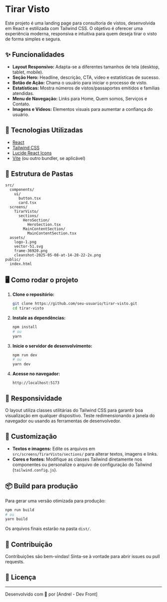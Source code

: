 # Tirar Visto

Este projeto é uma landing page para consultoria de vistos, desenvolvida em React e estilizada com Tailwind CSS. O objetivo é oferecer uma experiência moderna, responsiva e intuitiva para quem deseja tirar o visto de forma simples e segura.

## ✨ Funcionalidades

- **Layout Responsivo:** Adapta-se a diferentes tamanhos de tela (desktop, tablet, mobile).
- **Seção Hero:** Headline, descrição, CTA, vídeo e estatísticas de sucesso.
- **Botão de Ação:** Chama o usuário para iniciar o processo de visto.
- **Estatísticas:** Mostra números de vistos/passaportes emitidos e famílias atendidas.
- **Menu de Navegação:** Links para Home, Quem somos, Serviços e Contato.
- **Imagens e Vídeos:** Elementos visuais para aumentar a confiança do usuário.

## 🚀 Tecnologias Utilizadas

- [React](https://react.dev/)
- [Tailwind CSS](https://tailwindcss.com/)
- [Lucide React Icons](https://lucide.dev/)
- [Vite](https://vitejs.dev/) (ou outro bundler, se aplicável)

## 📁 Estrutura de Pastas

```
src/
  components/
    ui/
      button.tsx
      card.tsx
  screens/
    TirarVisto/
      sections/
        HeroSection/
          HeroSection.tsx
        MainContentSection/
          MainContentSection.tsx
  assets/
    logo-1.png
    vector-51.svg
    frame-36920.png
    cleanshot-2025-05-08-at-14-28-22-2x.png
public/
  index.html
```

## 🖥️ Como rodar o projeto

1. **Clone o repositório:**
   ```bash
   git clone https://github.com/seu-usuario/tirar-visto.git
   cd tirar-visto
   ```

2. **Instale as dependências:**
   ```bash
   npm install
   # ou
   yarn
   ```

3. **Inicie o servidor de desenvolvimento:**
   ```bash
   npm run dev
   # ou
   yarn dev
   ```

4. **Acesse no navegador:**
   ```
   http://localhost:5173
   ```

## 📱 Responsividade

O layout utiliza classes utilitárias do Tailwind CSS para garantir boa visualização em qualquer dispositivo. Teste redimensionando a janela do navegador ou usando as ferramentas de desenvolvedor.

## 📝 Customização

- **Textos e imagens:** Edite os arquivos em `src/screens/TirarVisto/sections/` para alterar textos, imagens e links.
- **Cores e fontes:** Modifique as classes Tailwind diretamente nos componentes ou personalize o arquivo de configuração do Tailwind (`tailwind.config.js`).

## 📦 Build para produção

Para gerar uma versão otimizada para produção:

```bash
npm run build
# ou
yarn build
```

Os arquivos finais estarão na pasta `dist/`.

## 🤝 Contribuição

Contribuições são bem-vindas! Sinta-se à vontade para abrir issues ou pull requests.

## 📄 Licença

---

Desenvolvido com 💙 por [Andrel - Dev Front]
